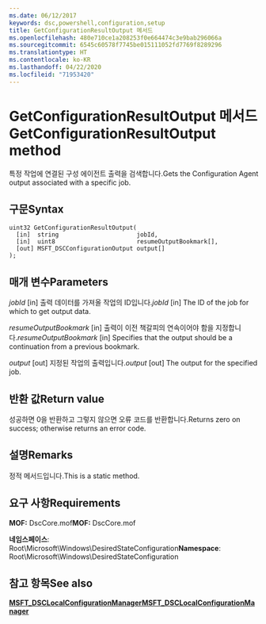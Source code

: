 ```yaml
---
ms.date: 06/12/2017
keywords: dsc,powershell,configuration,setup
title: GetConfigurationResultOutput 메서드
ms.openlocfilehash: 480e710ce1a208253f0e664474c3e9bab296066a
ms.sourcegitcommit: 6545c60578f7745be015111052fd7769f8289296
ms.translationtype: HT
ms.contentlocale: ko-KR
ms.lasthandoff: 04/22/2020
ms.locfileid: "71953420"
---
```

# <a name="getconfigurationresultoutput-method"></a><span data-ttu-id="938ae-103">GetConfigurationResultOutput 메서드</span><span class="sxs-lookup"><span data-stu-id="938ae-103">GetConfigurationResultOutput method</span></span>

<span data-ttu-id="938ae-104">특정 작업에 연결된 구성 에이전트 출력을 검색합니다.</span><span class="sxs-lookup"><span data-stu-id="938ae-104">Gets the Configuration Agent output associated with a specific job.</span></span>

## <a name="syntax"></a><span data-ttu-id="938ae-105">구문</span><span class="sxs-lookup"><span data-stu-id="938ae-105">Syntax</span></span>

```mof
uint32 GetConfigurationResultOutput(
  [in]  string                      jobId,
  [in]  uint8                       resumeOutputBookmark[],
  [out] MSFT_DSCConfigurationOutput output[]
);
```

## <a name="parameters"></a><span data-ttu-id="938ae-106">매개 변수</span><span class="sxs-lookup"><span data-stu-id="938ae-106">Parameters</span></span>

<span data-ttu-id="938ae-107">*jobId* \[in\] 출력 데이터를 가져올 작업의 ID입니다.</span><span class="sxs-lookup"><span data-stu-id="938ae-107">*jobId* \[in\] The ID of the job for which to get output data.</span></span>

<span data-ttu-id="938ae-108">*resumeOutputBookmark* \[in\] 출력이 이전 책갈피의 연속이어야 함을 지정합니다.</span><span class="sxs-lookup"><span data-stu-id="938ae-108">*resumeOutputBookmark* \[in\] Specifies that the output should be a continuation from a previous bookmark.</span></span>

<span data-ttu-id="938ae-109">*output* \[out\] 지정된 작업의 출력입니다.</span><span class="sxs-lookup"><span data-stu-id="938ae-109">*output* \[out\] The output for the specified job.</span></span>

## <a name="return-value"></a><span data-ttu-id="938ae-110">반환 값</span><span class="sxs-lookup"><span data-stu-id="938ae-110">Return value</span></span>

<span data-ttu-id="938ae-111">성공하면 0을 반환하고 그렇지 않으면 오류 코드를 반환합니다.</span><span class="sxs-lookup"><span data-stu-id="938ae-111">Returns zero on success; otherwise returns an error code.</span></span>

## <a name="remarks"></a><span data-ttu-id="938ae-112">설명</span><span class="sxs-lookup"><span data-stu-id="938ae-112">Remarks</span></span>

<span data-ttu-id="938ae-113">정적 메서드입니다.</span><span class="sxs-lookup"><span data-stu-id="938ae-113">This is a static method.</span></span>

## <a name="requirements"></a><span data-ttu-id="938ae-114">요구 사항</span><span class="sxs-lookup"><span data-stu-id="938ae-114">Requirements</span></span>

<span data-ttu-id="938ae-115">**MOF:** DscCore.mof</span><span class="sxs-lookup"><span data-stu-id="938ae-115">**MOF:** DscCore.mof</span></span>

<span data-ttu-id="938ae-116">**네임스페이스**: Root\Microsoft\Windows\DesiredStateConfiguration</span><span class="sxs-lookup"><span data-stu-id="938ae-116">**Namespace**: Root\Microsoft\Windows\DesiredStateConfiguration</span></span>

## <a name="see-also"></a><span data-ttu-id="938ae-117">참고 항목</span><span class="sxs-lookup"><span data-stu-id="938ae-117">See also</span></span>

[<span data-ttu-id="938ae-118">**MSFT_DSCLocalConfigurationManager**</span><span class="sxs-lookup"><span data-stu-id="938ae-118">**MSFT_DSCLocalConfigurationManager**</span></span>](msft-dsclocalconfigurationmanager.md)
